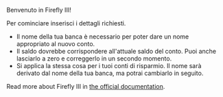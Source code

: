 Benvenuto in Firefly III!

Per cominciare inserisci i dettagli richiesti.

* Il nome della tua banca è necessario per poter dare un nome appropriato al nuovo conto.
* Il saldo dovrebbe corrispondere all'attuale saldo del conto. Puoi anche lasciarlo a zero e correggerlo in un secondo momento.
* Si applica la stessa cosa per i tuoi conti di risparmio. Il nome sarà derivato dal nome della tua banca, ma potrai cambiarlo in seguito.

Read more about Firefly III in [the official documentation](https://docs.firefly-iii.org/).